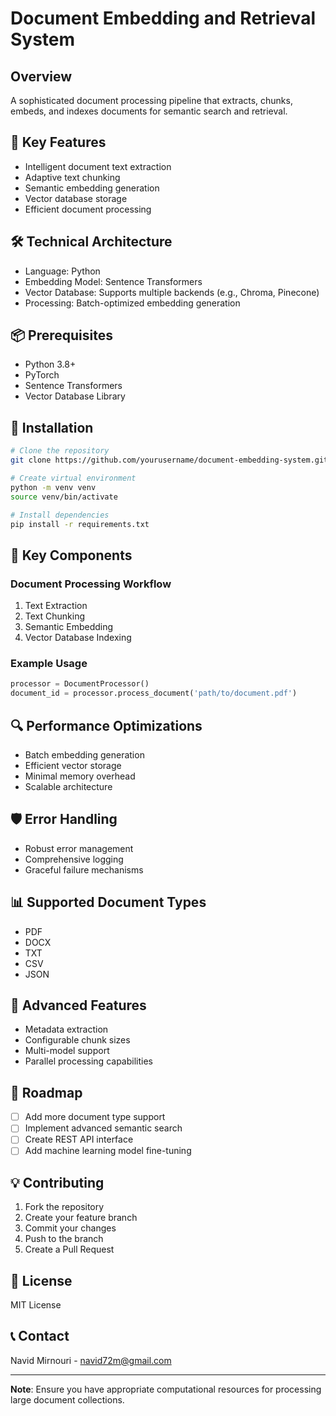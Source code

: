 # Document Embedding and Retrieval System

## Overview
A sophisticated document processing pipeline that extracts, chunks, embeds, and indexes documents for semantic search and retrieval.

## 🚀 Key Features
- Intelligent document text extraction
- Adaptive text chunking
- Semantic embedding generation
- Vector database storage
- Efficient document processing

## 🛠 Technical Architecture
- Language: Python
- Embedding Model: Sentence Transformers
- Vector Database: Supports multiple backends (e.g., Chroma, Pinecone)
- Processing: Batch-optimized embedding generation

## 📦 Prerequisites
- Python 3.8+
- PyTorch
- Sentence Transformers
- Vector Database Library

## 🔧 Installation

```bash
# Clone the repository
git clone https://github.com/yourusername/document-embedding-system.git

# Create virtual environment
python -m venv venv
source venv/bin/activate

# Install dependencies
pip install -r requirements.txt
```

## 🌟 Key Components

### Document Processing Workflow
1. Text Extraction
2. Text Chunking
3. Semantic Embedding
4. Vector Database Indexing

### Example Usage
```python
processor = DocumentProcessor()
document_id = processor.process_document('path/to/document.pdf')
```

## 🔍 Performance Optimizations
- Batch embedding generation
- Efficient vector storage
- Minimal memory overhead
- Scalable architecture

## 🛡️ Error Handling
- Robust error management
- Comprehensive logging
- Graceful failure mechanisms

## 📊 Supported Document Types
- PDF
- DOCX
- TXT
- CSV
- JSON

## 🔬 Advanced Features
- Metadata extraction
- Configurable chunk sizes
- Multi-model support
- Parallel processing capabilities

## 🚧 Roadmap
- [ ] Add more document type support
- [ ] Implement advanced semantic search
- [ ] Create REST API interface
- [ ] Add machine learning model fine-tuning

## 💡 Contributing
1. Fork the repository
2. Create your feature branch
3. Commit your changes
4. Push to the branch
5. Create a Pull Request

## 📜 License
MIT License

## 📞 Contact
Navid Mirnouri - navid72m@gmail.com   

---

**Note**: Ensure you have appropriate computational resources for processing large document collections.